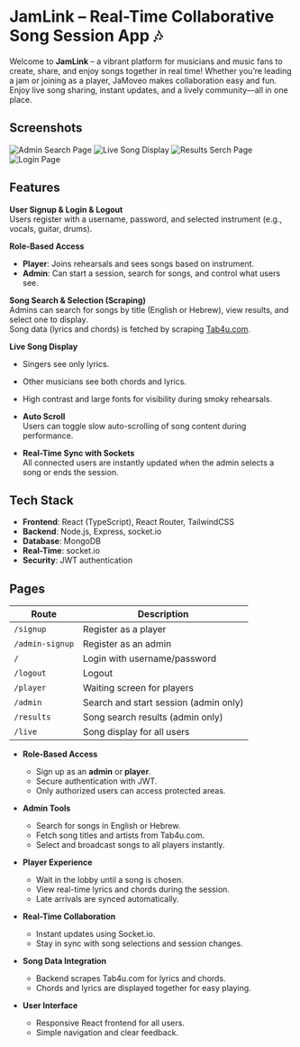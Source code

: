 # JamLink – Real-Time Collaborative Song Session App 🎶

Welcome to **JamLink** – a vibrant platform for musicians and music fans to create, share, and enjoy songs together in real time! Whether you’re leading a jam or joining as a player, JaMoveo makes collaboration easy and fun. Enjoy live song sharing, instant updates, and a lively community—all in one place.

## Screenshots

![Admin Search Page](demo-images/adminPage.png)
![Live Song Display](demo-images/live.png)
![Results Serch Page](demo-images/Results.png)
![Login Page](demo-images/login.png)

## Features

**User Signup & Login & Logout**  
  Users register with a username, password, and selected instrument (e.g., vocals, guitar, drums).

 **Role-Based Access**  
  - **Player**: Joins rehearsals and sees songs based on instrument.
  - **Admin**: Can start a session, search for songs, and control what users see.

 **Song Search & Selection (Scraping)**  
    Admins can search for songs by title (English or Hebrew), view results, and select one to display.  
    Song data (lyrics and chords) is fetched by scraping [Tab4u.com](https://www.tab4u.com/).

 **Live Song Display**  
  - Singers see only lyrics.  
  - Other musicians see both chords and lyrics.  
  - High contrast and large fonts for visibility during smoky rehearsals.

-  **Auto Scroll**  
  Users can toggle slow auto-scrolling of song content during performance.

- **Real-Time Sync with Sockets**  
  All connected users are instantly updated when the admin selects a song or ends the session.

##  Tech Stack
- **Frontend**: React (TypeScript), React Router, TailwindCSS  
- **Backend**: Node.js, Express, socket.io  
- **Database**: MongoDB  
- **Real-Time**: socket.io  
- **Security**: JWT authentication

##  Pages

| Route            | Description                              |
|------------------|------------------------------------------|
| `/signup`        | Register as a player                     |
| `/admin-signup`  | Register as an admin                     |
| `/`              | Login with username/password             |
| `/logout`        | Logout                                   |
| `/player`        | Waiting screen for players               |
| `/admin`         | Search and start session (admin only)    |
| `/results`       | Song search results (admin only)         |
| `/live`          | Song display for all users               |

- **Role-Based Access**
    - Sign up as an **admin** or **player**.
    - Secure authentication with JWT.
    - Only authorized users can access protected areas.

- **Admin Tools**
    - Search for songs in English or Hebrew.
    - Fetch song titles and artists from Tab4u.com.
    - Select and broadcast songs to all players instantly.

- **Player Experience**
    - Wait in the lobby until a song is chosen.
    - View real-time lyrics and chords during the session.
    - Late arrivals are synced automatically.

- **Real-Time Collaboration**
    - Instant updates using Socket.io.
    - Stay in sync with song selections and session changes.

- **Song Data Integration**
    - Backend scrapes Tab4u.com for lyrics and chords.
    - Chords and lyrics are displayed together for easy playing.

- **User Interface**
    - Responsive React frontend for all users.
    - Simple navigation and clear feedback.

